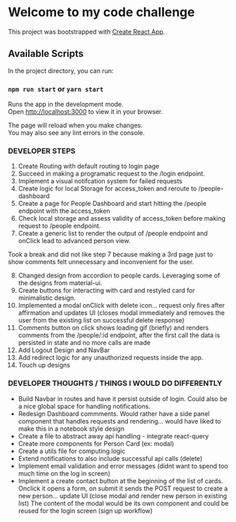 # Welcome to my code challenge

This project was bootstrapped with [Create React App](https://github.com/facebook/create-react-app).

## Available Scripts

In the project directory, you can run:

### `npm run start` or `yarn start`

Runs the app in the development mode.\
Open [http://localhost:3000](http://localhost:3000) to view it in your browser.

The page will reload when you make changes.\
You may also see any lint errors in the console.

### DEVELOPER STEPS

1. Create Routing with default routing to login page
2. Succeed in making a programatic request to the /login endpoint.
3. Implement a visual notifcation system for failed requests
4. Create logic for local Storage for access_token and reroute to /people-dashboard
5. Create a page for People Dashboard and start hitting the /people endpoint with the access_token
6. Check local storage and assess validity of access_token before making request to /people endpoint.
7. Create a generic list to render the output of /people endpoint and onClick lead to advanced person view.

Took a break and did not like step 7 because making a 3rd page just to show comments felt unnecessary and inconvenient for the user.

8. Changed design from accordion to people cards. Leveraging some of the designs from material-ui.
9. Create buttons for interacting with card and restyled card for minimalistic design.
10. Implemented a modal onClick with delete icon... request only fires after affirmation and updates UI (closes modal immediately and removes the user from the existing list on successful delete response)
11. Comments button on click shows loading gif (briefly) and renders comments from the /people/:id endpoint, after the first call the data is persisted in state and no more calls are made
12. Add Logout Design and NavBar
13. Add redirect logic for any unauthorized requests inside the app.
14. Touch up designs

### DEVELOPER THOUGHTS / THINGS I WOULD DO DIFFERENTLY

- Build Navbar in routes and have it persist outside of login. Could also be a nice global space for handling notifications.
- Redesign Dashboard commments. Would rather have a side panel component that handles requests and rendering... would have liked to make this in a notebook style design
- Create a file to abstract away api handling - integrate react-query
- Create more components for Person Card (ex: modal)
- Create a utils file for computing logic
- Extend notifications to also include successful api calls (delete)
- Implement email validation and error messages (didnt want to spend too much time on the log in screen)
- Implement a create contact button at the beginning of the list of cards. Onclick it opens a form, on submit it sends the POST request to create a new person... update UI (close modal and render new person in existing list) The content of the modal would be its own component and could be reused for the login screen (sign up workflow)
